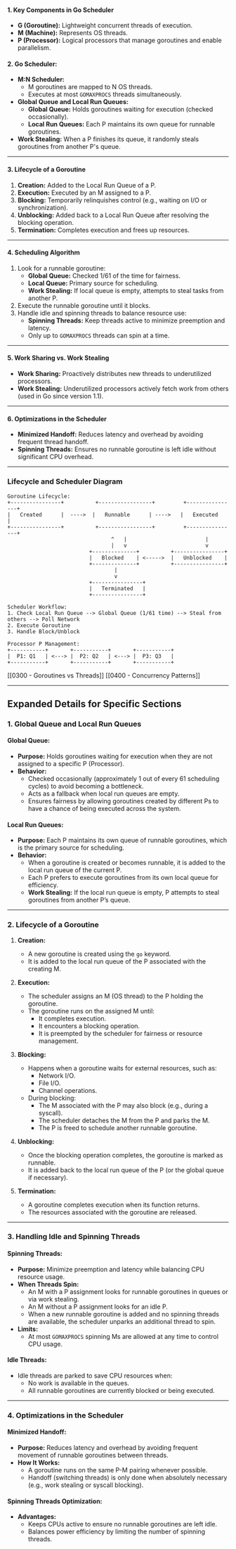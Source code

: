 #### 1. Key Components in Go Scheduler
- **G (Goroutine):** Lightweight concurrent threads of execution.
- **M (Machine):** Represents OS threads.
- **P (Processor):** Logical processors that manage goroutines and enable parallelism.

#### 2. Go Scheduler:
- **M:N Scheduler:**
    - M goroutines are mapped to N OS threads.
    - Executes at most `GOMAXPROCS` threads simultaneously.
- **Global Queue and Local Run Queues:**
    - **Global Queue:** Holds goroutines waiting for execution (checked occasionally).
    - **Local Run Queues:** Each P maintains its own queue for runnable goroutines.
- **Work Stealing:** When a P finishes its queue, it randomly steals goroutines from another P's queue.

---

#### 3. Lifecycle of a Goroutine

1. **Creation:** Added to the Local Run Queue of a P.
2. **Execution:** Executed by an M assigned to a P.
3. **Blocking:** Temporarily relinquishes control (e.g., waiting on I/O or synchronization).
4. **Unblocking:** Added back to a Local Run Queue after resolving the blocking operation.
5. **Termination:** Completes execution and frees up resources.

---

#### 4. Scheduling Algorithm

1. Look for a runnable goroutine:
    - **Global Queue:** Checked 1/61 of the time for fairness.
    - **Local Queue:** Primary source for scheduling.
    - **Work Stealing:** If local queue is empty, attempts to steal tasks from another P.
2. Execute the runnable goroutine until it blocks.
3. Handle idle and spinning threads to balance resource use:
    - **Spinning Threads:** Keep threads active to minimize preemption and latency.
    - Only up to `GOMAXPROCS` threads can spin at a time.

---

#### 5. Work Sharing vs. Work Stealing

- **Work Sharing:** Proactively distributes new threads to underutilized processors.
- **Work Stealing:** Underutilized processors actively fetch work from others (used in Go since version 1.1).

---

#### 6. Optimizations in the Scheduler

- **Minimized Handoff:** Reduces latency and overhead by avoiding frequent thread handoff.
- **Spinning Threads:** Ensures no runnable goroutine is left idle without significant CPU overhead.

---

### **Lifecycle and Scheduler Diagram**

```plaintext
Goroutine Lifecycle:
+----------------+          +-----------------+         +----------------+
|   Created      |  ---->  |   Runnable      | ---->   |   Executed      |
+----------------+          +-----------------+         +----------------+
                                 ^   |                         |
                                 |   v                         v
                          +--------------+          +----------------+
                          |   Blocked    | <----->  |   Unblocked    |
                          +--------------+          +----------------+
                                  |
                                  v
                          +----------------+
                          |   Terminated   |
                          +----------------+

Scheduler Workflow:
1. Check Local Run Queue --> Global Queue (1/61 time) --> Steal from others --> Poll Network
2. Execute Goroutine
3. Handle Block/Unblock

Processor P Management:
+-----------+       +-----------+       +-----------+
|  P1: Q1   | <---> |  P2: Q2   | <---> |  P3: Q3   |
+-----------+       +-----------+       +-----------+
```

[[0300 - Goroutines vs Threads]]
[[0400 - Concurrency Patterns]]

---
## Expanded Details for Specific Sections

### 1. Global Queue and Local Run Queues

#### Global Queue:

- **Purpose:** Holds goroutines waiting for execution when they are not assigned to a specific P (Processor).
- **Behavior:**
    - Checked occasionally (approximately 1 out of every 61 scheduling cycles) to avoid becoming a bottleneck.
    - Acts as a fallback when local run queues are empty.
    - Ensures fairness by allowing goroutines created by different Ps to have a chance of being executed across the system.

#### Local Run Queues:

- **Purpose:** Each P maintains its own queue of runnable goroutines, which is the primary source for scheduling.
- **Behavior:**
    - When a goroutine is created or becomes runnable, it is added to the local run queue of the current P.
    - Each P prefers to execute goroutines from its own local queue for efficiency.
    - **Work Stealing:** If the local run queue is empty, P attempts to steal goroutines from another P’s queue.

---

### 2. Lifecycle of a Goroutine

1. **Creation:**
    - A new goroutine is created using the `go` keyword.
    - It is added to the local run queue of the P associated with the creating M.
    
1. **Execution:**
    - The scheduler assigns an M (OS thread) to the P holding the goroutine.
    - The goroutine runs on the assigned M until:
        - It completes execution.
        - It encounters a blocking operation.
        - It is preempted by the scheduler for fairness or resource management.
        
1. **Blocking:**
    - Happens when a goroutine waits for external resources, such as:
        - Network I/O.
        - File I/O.
        - Channel operations.
    - During blocking:
        - The M associated with the P may also block (e.g., during a syscall).
        - The scheduler detaches the M from the P and parks the M.
        - The P is freed to schedule another runnable goroutine.
2. **Unblocking:**
    - Once the blocking operation completes, the goroutine is marked as runnable.
    - It is added back to the local run queue of the P (or the global queue if necessary).
    
1. **Termination:**
    - A goroutine completes execution when its function returns.
    - The resources associated with the goroutine are released.

---

### 3. Handling Idle and Spinning Threads

#### Spinning Threads:

- **Purpose:** Minimize preemption and latency while balancing CPU resource usage.
- **When Threads Spin:**
    - An M with a P assignment looks for runnable goroutines in queues or via work stealing.
    - An M without a P assignment looks for an idle P.
    - When a new runnable goroutine is added and no spinning threads are available, the scheduler unparks an additional thread to spin.
- **Limits:**
    - At most `GOMAXPROCS` spinning Ms are allowed at any time to control CPU usage.

#### Idle Threads:
- Idle threads are parked to save CPU resources when:
    - No work is available in the queues.
    - All runnable goroutines are currently blocked or being executed.

---

### 4. Optimizations in the Scheduler

#### Minimized Handoff:
- **Purpose:** Reduces latency and overhead by avoiding frequent movement of runnable goroutines between threads.
- **How It Works:**
    - A goroutine runs on the same P-M pairing whenever possible.
    - Handoff (switching threads) is only done when absolutely necessary (e.g., work stealing or syscall blocking).

#### Spinning Threads Optimization:
- **Advantages:**
    - Keeps CPUs active to ensure no runnable goroutines are left idle.
    - Balances power efficiency by limiting the number of spinning threads.
